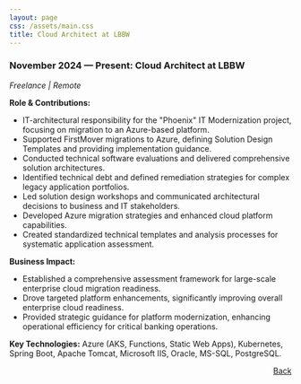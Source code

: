 ```yaml
---
layout: page
css: /assets/main.css
title: Cloud Architect at LBBW
---
```


### November 2024 — Present: Cloud Architect at LBBW

*Freelance \| Remote*

**Role & Contributions:**

- IT-architectural responsibility for the "Phoenix" IT Modernization project, focusing on migration
  to an Azure-based platform.
- Supported FirstMover migrations to Azure, defining Solution Design Templates and providing
  implementation guidance.
- Conducted technical software evaluations and delivered comprehensive solution architectures.
- Identified technical debt and defined remediation strategies for complex legacy application
  portfolios.
- Led solution design workshops and communicated architectural decisions to business and IT
  stakeholders.
- Developed Azure migration strategies and enhanced cloud platform capabilities.
- Created standardized technical templates and analysis processes for systematic application
  assessment.

**Business Impact:**

- Established a comprehensive assessment framework for large-scale enterprise cloud migration
  readiness.
- Drove targeted platform enhancements, significantly improving overall enterprise cloud readiness.
- Provided strategic guidance for platform modernization, enhancing operational efficiency for
  critical banking operations.

**Key Technologies:**
Azure (AKS, Functions, Static Web Apps), Kubernetes, Spring Boot, Apache Tomcat, Microsoft IIS,
Oracle, MS-SQL, PostgreSQL.

<span style="float: right;">[Back](/#my-career)</span>
